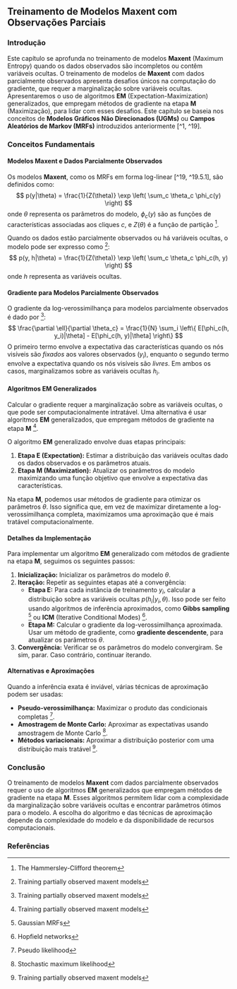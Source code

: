 ## Treinamento de Modelos Maxent com Observações Parciais

### Introdução
Este capítulo se aprofunda no treinamento de modelos **Maxent** (Maximum Entropy) quando os dados observados são incompletos ou contêm variáveis ocultas. O treinamento de modelos de **Maxent** com dados parcialmente observados apresenta desafios únicos na computação do gradiente, que requer a marginalização sobre variáveis ocultas. Apresentaremos o uso de algoritmos **EM** (Expectation-Maximization) generalizados, que empregam métodos de gradiente na etapa **M** (Maximização), para lidar com esses desafios. Este capítulo se baseia nos conceitos de **Modelos Gráficos Não Direcionados (UGMs)** ou **Campos Aleatórios de Markov (MRFs)** introduzidos anteriormente [^1, ^19].

### Conceitos Fundamentais
#### Modelos Maxent e Dados Parcialmente Observados
Os modelos **Maxent**, como os MRFs em forma log-linear [^19, ^19.5.1], são definidos como:
$$
p(y|\theta) = \frac{1}{Z(\theta)} \exp \left( \sum_c \theta_c \phi_c(y) \right)
$$
onde $\theta$ representa os parâmetros do modelo, $\phi_c(y)$ são as funções de características associadas aos cliques $c$, e $Z(\theta)$ é a função de partição [^19.3.1].

Quando os dados estão parcialmente observados ou há variáveis ocultas, o modelo pode ser expresso como [^19.5.2]:
$$
p(y, h|\theta) = \frac{1}{Z(\theta)} \exp \left( \sum_c \theta_c \phi_c(h, y) \right)
$$
onde $h$ representa as variáveis ocultas.

#### Gradiente para Modelos Parcialmente Observados
O gradiente da log-verossimilhança para modelos parcialmente observados é dado por [^19.5.2]:
$$
\frac{\partial \ell}{\partial \theta_c} = \frac{1}{N} \sum_i \left\{ E[\phi_c(h, y_i)|\theta] - E[\phi_c(h, y)|\theta] \right\}
$$
O primeiro termo envolve a expectativa das características quando os nós visíveis são *fixados* aos valores observados ($y_i$), enquanto o segundo termo envolve a expectativa quando os nós visíveis são *livres*. Em ambos os casos, marginalizamos sobre as variáveis ocultas $h_i$.

#### Algoritmos EM Generalizados
Calcular o gradiente requer a marginalização sobre as variáveis ocultas, o que pode ser computacionalmente intratável. Uma alternativa é usar algoritmos **EM** generalizados, que empregam métodos de gradiente na etapa **M** [^19.5.2].

O algoritmo **EM** generalizado envolve duas etapas principais:
1.  **Etapa E (Expectation):** Estimar a distribuição das variáveis ocultas dado os dados observados e os parâmetros atuais.
2.  **Etapa M (Maximization):** Atualizar os parâmetros do modelo maximizando uma função objetivo que envolve a expectativa das características.

Na etapa **M**, podemos usar métodos de gradiente para otimizar os parâmetros $\theta$. Isso significa que, em vez de maximizar diretamente a log-verossimilhança completa, maximizamos uma aproximação que é mais tratável computacionalmente.

#### Detalhes da Implementação
Para implementar um algoritmo **EM** generalizado com métodos de gradiente na etapa **M**, seguimos os seguintes passos:
1.  **Inicialização:** Inicializar os parâmetros do modelo $\theta$.
2.  **Iteração:** Repetir as seguintes etapas até a convergência:
    *   **Etapa E:** Para cada instância de treinamento $y_i$, calcular a distribuição sobre as variáveis ocultas $p(h_i|y_i, \theta)$. Isso pode ser feito usando algoritmos de inferência aproximados, como **Gibbs sampling** [^19.4.4] ou **ICM** (Iterative Conditional Modes) [^19.4.2].
    *   **Etapa M:** Calcular o gradiente da log-verossimilhança aproximada. Usar um método de gradiente, como **gradiente descendente**, para atualizar os parâmetros $\theta$.
3.  **Convergência:** Verificar se os parâmetros do modelo convergiram. Se sim, parar. Caso contrário, continuar iterando.

#### Alternativas e Aproximações
Quando a inferência exata é inviável, várias técnicas de aproximação podem ser usadas:
*   **Pseudo-verossimilhança:** Maximizar o produto das condicionais completas [^19.5.4].
*   **Amostragem de Monte Carlo:** Aproximar as expectativas usando amostragem de Monte Carlo [^19.5.5].
*   **Métodos variacionais:** Aproximar a distribuição posterior com uma distribuição mais tratável [^19.5.2].

### Conclusão
O treinamento de modelos **Maxent** com dados parcialmente observados requer o uso de algoritmos **EM** generalizados que empregam métodos de gradiente na etapa **M**. Esses algoritmos permitem lidar com a complexidade da marginalização sobre variáveis ocultas e encontrar parâmetros ótimos para o modelo. A escolha do algoritmo e das técnicas de aproximação depende da complexidade do modelo e da disponibilidade de recursos computacionais.

### Referências
[^1]: Capítulo 10
[^19]: Capítulo 19. Undirected graphical models (Markov random fields)
[^19.3.1]: The Hammersley-Clifford theorem
[^19.4.2]: Hopfield networks
[^19.4.4]: Gaussian MRFs
[^19.5.1]: Training maxent models using gradient methods
[^19.5.2]: Training partially observed maxent models
[^19.5.4]: Pseudo likelihood
[^19.5.5]: Stochastic maximum likelihood
<!-- END -->